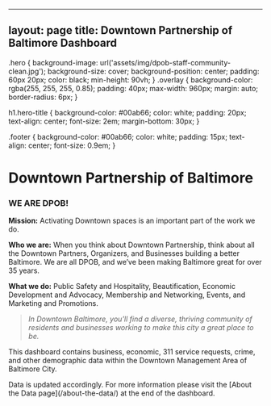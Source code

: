 
---
layout: page
title: Downtown Partnership of Baltimore Dashboard
---

.hero {
  background-image: url('assets/img/dpob-staff-community-clean.jpg');
  background-size: cover;
  background-position: center;
  padding: 60px 20px;
  color: black;
  min-height: 90vh;
}
.overlay {
  background-color: rgba(255, 255, 255, 0.85);
  padding: 40px;
  max-width: 960px;
  margin: auto;
  border-radius: 6px;
}

h1.hero-title {
  background-color: #00ab66;
  color: white;
  padding: 20px;
  text-align: center;
  font-size: 2em;
  margin-bottom: 30px;
}

.footer {
  background-color: #00ab66;
  color: white;
  padding: 15px;
  text-align: center;
  font-size: 0.9em;
}

</style>

<div class="hero">
  <div class="overlay">
    <h1 class="hero-title">Downtown Partnership of Baltimore</h1>

### WE ARE DPOB!

**Mission:** Activating Downtown spaces is an important part of the work we do.

**Who we are:** When you think about Downtown Partnership, think about all the Downtown Partners, Organizers, and Businesses building a better Baltimore. We are all DPOB, and we’ve been making Baltimore great for over 35 years.

**What we do:** Public Safety and Hospitality, Beautification, Economic Development and Advocacy, Membership and Networking, Events, and Marketing and Promotions.

> _In Downtown Baltimore, you'll find a diverse, thriving community of residents and businesses working to make this city a great place to be._

This dashboard contains business, economic, 311 service requests, crime, and other demographic data within the Downtown Management Area of Baltimore City.

  </div>
</div>

<div class="footer">
  Data is updated accordingly. For more information please visit the [About the Data page](/about-the-data/) at the end of the dashboard.
</div>









